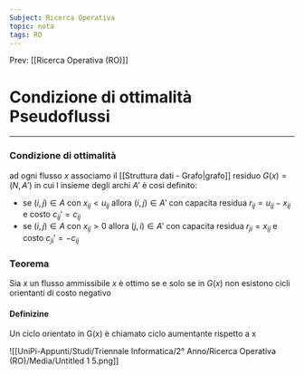 ```yaml
---
Subject: Ricerca Operativa
topic: nota
tags: RO
---
```


Prev: [[Ricerca Operativa (RO)]]

# Condizione di ottimalità Pseudoflussi
---

### Condizione di ottimalità
ad ogni flusso $x$ associamo il [[Struttura dati - Grafo|grafo]] residuo $G(x) = (N,A')$ in cui l insieme degli archi $A'$ è cosi definito:
- se $(i,j) \in A$ con $x_{ij}<u_{ij}$ allora $(i,j) \in A'$ con capacita residua $r_{ij}=u_{ij}-x_{ij}$ e costo $c_{ij}'=c_{ij}$
-  se $(i,j) \in A$ con $x_{ij}>0$ allora $(j,i) \in A'$ con capacita residua $r_{ji}=x_{ij}$ e costo $c_{ji}'=-c_{ij}$

### Teorema 
Sia $x$ un flusso ammissibile $x$ è ottimo se e solo se in $G(x)$ non esistono cicli orientanti di costo negativo

#### Definizine 
Un ciclo orientato in G(x) è chiamato ciclo aumentante rispetto a x


![[UniPi-Appunti/Studi/Triennale Informatica/2° Anno/Ricerca Operativa (RO)/Media/Untitled 1 5.png]]
